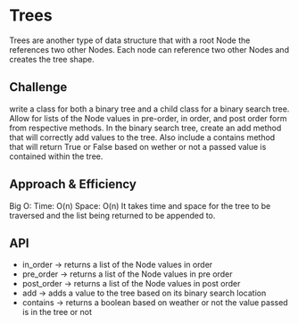 # Trees

Trees are another type of data structure that with a root Node the references two other Nodes. Each node can reference two other Nodes and creates the tree shape.

## Challenge

write a class for both a binary tree and a child class for a binary search tree. Allow for lists of the Node values in pre-order, in order, and post order form from respective methods. In the binary search tree, create an add method that will correctly add values to the tree. Also include a contains method that will return True or False based on wether or not a passed value is contained within the tree.

## Approach & Efficiency

Big O:
Time: O(n)
Space: O(n)
It takes time and space for the tree to be traversed and the list being returned to be appended to.

## API
<!-- Description of each method publicly available in each of your trees -->
- in_order -> returns a list of the Node values in order
- pre_order -> returns a list of the Node values in pre order
- post_order -> returns a list of the Node values in post order
- add -> adds a value to the tree based on its binary search location
- contains -> returns a boolean based on weather or not the value passed is in the tree or not
